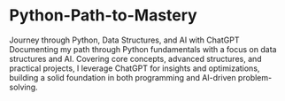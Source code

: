 # Python-Path-to-Mastery
Journey through Python, Data Structures, and AI with ChatGPT Documenting my path through Python fundamentals with a focus on data structures and AI. Covering core concepts, advanced structures, and practical projects, I leverage ChatGPT for insights and optimizations, building a solid foundation in both programming and AI-driven problem-solving.
